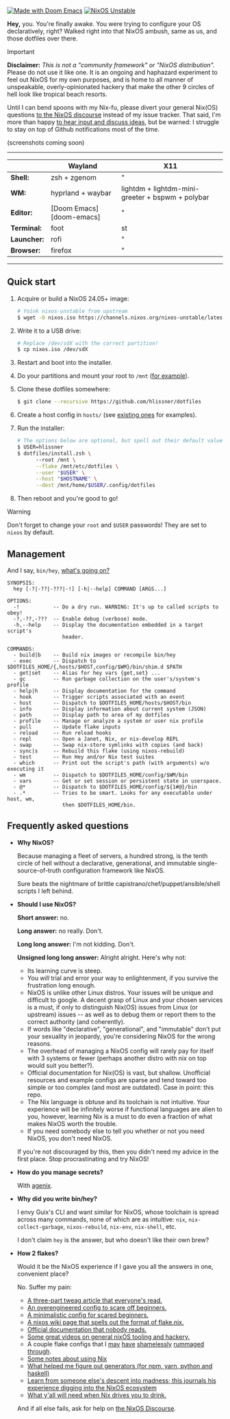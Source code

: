 [![Made with Doom Emacs](https://img.shields.io/badge/Made_with-Doom_Emacs-blueviolet.svg?style=flat-square&logo=GNU%20Emacs&logoColor=white)](https://github.com/doomemacs)
[![NixOS Unstable](https://img.shields.io/badge/NixOS-23.05-blue.svg?style=flat-square&logo=NixOS&logoColor=white)](https://nixos.org)

**Hey,** you. You're finally awake. You were trying to configure your OS
declaratively, right? Walked right into that NixOS ambush, same as us, and those
dotfiles over there.

> [!IMPORTANT]
> **Disclaimer:** _This is not a "community framework" or "NixOS distribution"._
> Please do not use it like one. It is an ongoing and haphazard experiment to
> feel out NixOS for my own purposes, and is home to all manner of unspeakable,
> overly-opinionated hackery that make the other 9 circles of hell look like
> tropical beach resorts.
>
> Until I can bend spoons with my Nix-fu, please divert your general Nix(OS)
> questions [to the NixOS discourse][nixos-discourse] instead of my issue
> tracker. That said, I'm more than happy [to hear input and discuss
> ideas](/discussions),  but be warned: I struggle to stay on top of Github
> notifications most of the time.

(screenshots coming soon)

------

|               | Wayland                  | X11                                              |
|---------------|--------------------------|--------------------------------------------------|
| **Shell:**    | zsh + zgenom             | "                                                |
| **WM:**       | hyprland + waybar        | lightdm + lightdm-mini-greeter + bspwm + polybar |
| **Editor:**   | [Doom Emacs][doom-emacs] | "                                                |
| **Terminal:** | foot                     | st                                               |
| **Launcher:** | rofi                     | "                                                |
| **Browser:**  | firefox                  | "                                                |

-----

## Quick start

1. Acquire or build a NixOS 24.05+ image:
   ```sh
   # Yoink nixos-unstable from upstream
   $ wget -O nixos.iso https://channels.nixos.org/nixos-unstable/latest-nixos-minimal-x86_64-linux.iso
   ```

2. Write it to a USB drive:
   ```sh
   # Replace /dev/sdX with the correct partition!
   $ cp nixos.iso /dev/sdX
   ```
   
3. Restart and boot into the installer.

4. Do your partitions and mount your root to `/mnt` ([for
   example](hosts/udon/README.org)).

5. Clone these dotfiles somewhere:
   ```sh
   $ git clone --recursive https://github.com/hlissner/dotfiles
   ```
   
6. Create a host config in `hosts/` (see [existing ones](hosts/) for examples).

7. Run the installer:
   ```sh
   # The options below are optional, but spell out their default values.
   $ USER=hlissner
   $ dotfiles/install.zsh \ 
         --root /mnt \
         --flake /mnt/etc/dotfiles \
         --user "$USER" \
         --host "$HOSTNAME" \
         --dest /mnt/home/$USER/.config/dotfiles
   ```

8. Then reboot and you're good to go!

> [!WARNING]
> Don't forget to change your `root` and `$USER` passwords! They are set to
> `nixos` by default.


## Management

And I say, `bin/hey`, [what's going on?](http://hemansings.com/)

```
SYNOPSIS:
  hey [-?|-??|-???|-!] [-h|--help] COMMAND [ARGS...]

OPTIONS:
  -!           -- Do a dry run. WARNING: It's up to called scripts to obey!
  -?,-??,-???  -- Enable debug (verbose) mode.
  -h,--help    -- Display the documentation embedded in a target script's
                  header.

COMMANDS:
  - build|b    -- Build nix images or recompile bin/hey
  - exec       -- Dispatch to $DOTFILES_HOME/{,hosts/$HOST,config/$WM}/bin/shim.d $PATH
  - get|set    -- Alias for hey vars {get,set} ...
  - gc         -- Run garbage collection on the user's/system's profile
  - help|h     -- Display documentation for the command
  - hook       -- Trigger scripts associated with an event
  - host       -- Dispatch to $DOTFILES_HOME/hosts/$HOST/bin
  - info       -- Display information about current system (JSON)
  - path       -- Display path to area of my dotfiles
  - profile    -- Manage or analyze a system or user nix profile
  - pull       -- Update flake inputs
  - reload     -- Run reload hooks
  - repl       -- Open a Janet, Nix, or nix-develop REPL
  - swap       -- Swap nix-store symlinks with copies (and back)
  - sync|s     -- Rebuild this flake (using nixos-rebuild)
  - test       -- Run Hey and/or Nix test suites
  - which      -- Print out the script's path (with arguments) w/o executing it
  - wm         -- Dispatch to $DOTFILES_HOME/config/$WM/bin
  - vars       -- Get or set session or persistent state in userspace.
  - @*         -- Dispatch to $DOTFILES_HOME/config/${1#@}/bin
  - .*         -- Tries to be smart. Looks for any executable under host, wm,
                  then $DOTFILES_HOME/bin.
```

## Frequently asked questions

+ **Why NixOS?**

  Because managing a fleet of servers, a hundred strong, is the tenth circle of
  hell without a declarative, generational, and immutable single-source-of-truth
  configuration framework like NixOS.
  
  Sure beats the nightmare of brittle capistrano/chef/puppet/ansible/shell
  scripts I left behind.

+ **Should I use NixOS?**

  **Short answer:** no.
  
  **Long answer:** no really. Don't.
  
  **Long long answer:** I'm not kidding. Don't.
  
  **Unsigned long long answer:** Alright alright. Here's why not:

  - Its learning curve is steep.
  - You _will_ trial and error your way to enlightenment, if you survive the
    frustration long enough.
  - NixOS is unlike other Linux distros. Your issues will be unique and
    difficult to google. A decent grasp of Linux and your chosen services is a
    must, if only to distinguish Nix(OS) issues from Linux (or upstream) issues
    -- as well as to debug them or report them to the correct authority (and
    coherently).
  - If words like "declarative", "generational", and "immutable" don't put your
    sexuality in jeopardy, you're considering NixOS for the wrong reasons.
  - The overhead of managing a NixOS config will rarely pay for itself with 3
    systems or fewer (perhaps another distro with nix on top would suit you
    better?).
  - Official documentation for Nix(OS) is vast, but shallow. Unofficial
    resources and example configs are sparse and tend toward too simple or too
    complex (and most are outdated). Case in point: this repo.
  - The Nix language is obtuse and its toolchain is not intuitive. Your
    experience will be infinitely worse if functional languages are alien to
    you, however, learning Nix is a must to do even a fraction of what makes
    NixOS worth the trouble.
  - If you need somebody else to tell you whether or not you need NixOS, you
    don't need NixOS.

  If you're not discouraged by this, then you didn't need my advice in the first
  place. Stop procrastinating and try NixOS!
  
+ **How do you manage secrets?**

  With [agenix].

+ **Why did you write bin/hey?**

  I envy Guix's CLI and want similar for NixOS, whose toolchain is spread across
  many commands, none of which are as intuitive: `nix`, `nix-collect-garbage`,
  `nixos-rebuild`, `nix-env`, `nix-shell`, etc.
  
  I don't claim `hey` is the answer, but who doesn't like their own brew?
 
+ **How 2 flakes?**

  Would it be the NixOS experience if I gave you all the answers in one,
  convenient place?
  
  No. Suffer my pain:
  
  - [A three-part tweag article that everyone's read.](https://www.tweag.io/blog/2020-05-25-flakes/)
  - [An overengineered config to scare off beginners.](https://github.com/divnix/devos)
  - [A minimalistic config for scared beginners.](https://github.com/colemickens/nixos-flake-example)
  - [A nixos wiki page that spells out the format of flake.nix.](https://wiki.nixos.org/wiki/Flakes)
  - [Official documentation that nobody reads.](https://nixos.org/learn.html)
  - [Some great videos on general nixOS tooling and hackery.](https://www.youtube.com/channel/UC-cY3DcYladGdFQWIKL90SQ)
  - A couple flake configs that I 
    [may](https://github.com/LEXUGE/nixos) 
    [have](https://github.com/bqv/nixrc)
    [shamelessly](https://git.sr.ht/~dunklecat/nixos-config/tree)
    [rummaged](https://github.com/utdemir/dotfiles)
    [through](https://github.com/purcell/dotfiles).
  - [Some notes about using Nix](https://github.com/justinwoo/nix-shorts)
  - [What helped me figure out generators (for npm, yarn, python and haskell)](https://myme.no/posts/2020-01-26-nixos-for-development.html)
  - [Learn from someone else's descent into madness; this journals his
    experience digging into the NixOS
    ecosystem](https://www.ianthehenry.com/posts/how-to-learn-nix/introduction/)
  - [What y'all will need when Nix drives you to drink.](https://www.youtube.com/watch?v=Eni9PPPPBpg)

  And if all else fails, ask for help on [the NixOS Discourse][nixos-discourse].


[nixos-discourse]: https://discourse.nixos.org
[doomemacs]: https://github.com/doomemacs/doomemacs
[nixos]: https://releases.nixos.org/?prefix=nixos/unstable/
[agenix]: https://github.com/ryantm/agenix
